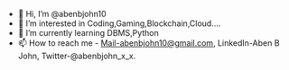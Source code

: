 - 👋 Hi, I’m @abenbjohn10
- 👀 I’m interested in Coding,Gaming,Blockchain,Cloud....
- 🌱 I’m currently learning DBMS,Python
- 📫 How to reach me - Mail-abenbjohn10@gmail.com, LinkedIn-Aben B John, Twitter-@abenbjohn_x_x.

<!---
abenbjohn10/abenbjohn10 is a ✨ special ✨ repository because its `README.md` (this file) appears on your GitHub profile.
You can click the Preview link to take a look at your changes.
--->
